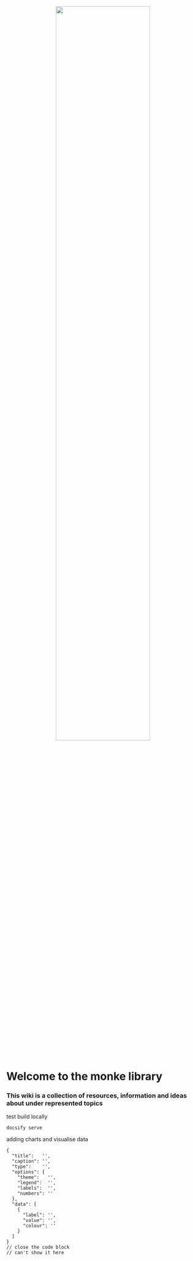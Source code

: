 
<div align="center">
  <img src="asset/monkelib.svg" width="70%"/>
</div>


# Welcome to the monke library

### This wiki is a collection of resources, information and ideas about under represented topics

test build locally

``` docsify serve  ```

adding charts and visualise data

```charty
{
  "title":   '',
  "caption": '',
  "type":    '',
  "options": {
    "theme":   '',
    "legend":  '',
    "labels":  '',
    "numbers": ''
  },
  "data": [
    {
      "label": '',
      "value": '',
      "colour": ''
    }
  ]
}
// close the code block
// can't show it here